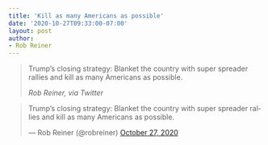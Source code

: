 ```yaml
---
title: 'Kill as many Americans as possible'
date: '2020-10-27T09:33:00-07:00'
layout: post
author:
- Rob Reiner
---
```


> Trump’s closing strategy: Blanket the country with super spreader rallies and kill as many Americans as possible.
>
> <cite>Rob Reiner, via Twitter</cite>

<blockquote class="twitter-tweet"><p lang="en" dir="ltr">Trump’s closing strategy: Blanket the country with super spreader rallies and kill as many Americans as possible.</p>&mdash; Rob Reiner (@robreiner) <a href="https://twitter.com/robreiner/status/1321079320681476096?ref_src=twsrc%5Etfw">October 27, 2020</a></blockquote> <script async src="https://platform.twitter.com/widgets.js" charset="utf-8"></script>
